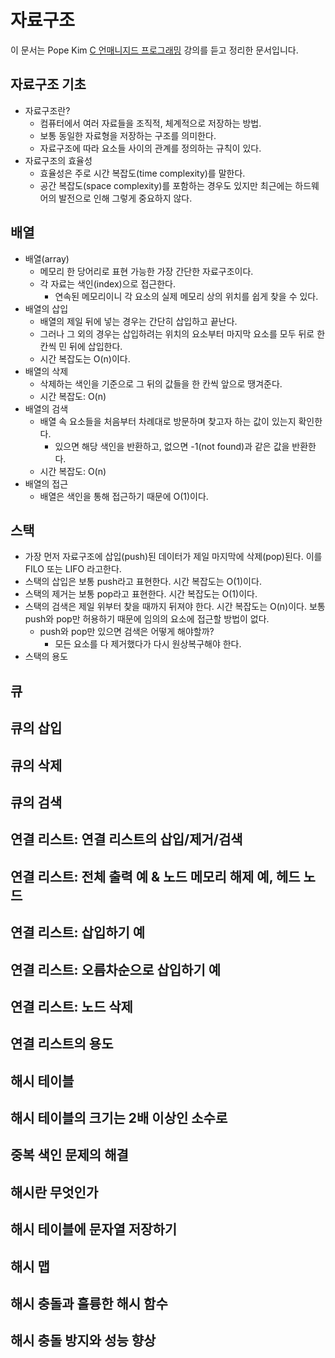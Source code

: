 # 자료구조

이 문서는 Pope Kim [C 언매니지드 프로그래밍](https://www.udemy.com/course/c-unmanaged-programming-by-pocu/) 강의를 듣고 정리한 문서입니다.

## 자료구조 기초

- 자료구조란?
  - 컴퓨터에서 여러 자료들을 조직적, 체계적으로 저장하는 방법.
  - 보통 동일한 자료형을 저장하는 구조를 의미한다.
  - 자료구조에 따라 요소들 사이의 관계를 정의하는 규칙이 있다.
- 자료구조의 효율성
  - 효율성은 주로 시간 복잡도(time complexity)를 말한다.
  - 공간 복잡도(space complexity)를 포함하는 경우도 있지만 최근에는 하드웨어의 발전으로 인해 그렇게 중요하지 않다.

## 배열

- 배열(array)
  - 메모리 한 당어리로 표현 가능한 가장 간단한 자료구조이다.
  - 각 자료는 색인(index)으로 접근한다.
    - 연속된 메모리이니 각 요소의 실제 메모리 상의 위치를 쉽게 찾을 수 있다.
- 배열의 삽입
  - 배열의 제일 뒤에 넣는 경우는 간단히 삽입하고 끝난다.
  - 그러나 그 외의 경우는 삽입하려는 위치의 요소부터 마지막 요소를 모두 뒤로 한 칸씩 민 뒤에 삽입한다.
  - 시간 복잡도는 O(n)이다.
- 배열의 삭제
  - 삭제하는 색인을 기준으로 그 뒤의 값들을 한 칸씩 앞으로 땡겨준다.
  - 시간 복잡도: O(n)
- 배열의 검색
  - 배열 속 요소들을 처음부터 차례대로 방문하며 찾고자 하는 값이 있는지 확인한다.
    - 있으면 해당 색인을 반환하고, 없으면 -1(not found)과 같은 값을 반환한다.
  - 시간 복잡도: O(n)
- 배열의 접근
  - 배열은 색인을 통해 접근하기 때문에 O(1)이다.

## 스택

- 가장 먼저 자료구조에 삽입(push)된 데이터가 제일 마지막에 삭제(pop)된다. 이를 FILO 또는 LIFO 라고한다.
- 스택의 삽입은 보통 push라고 표현한다. 시간 복잡도는 O(1)이다.
- 스택의 제거는 보통 pop라고 표현한다. 시간 복잡도는 O(1)이다.
- 스택의 검색은 제일 위부터 찾을 때까지 뒤져야 한다. 시간 복잡도는 O(n)이다. 보통 push와 pop만 허용하기 때문에 임의의 요소에 접근할 방법이 없다.
  - push와 pop만 있으면 검색은 어떻게 해야할까?
    - 모든 요소를 다 제거했다가 다시 원상복구해야 한다.
- 스택의 용도

## 큐

## 큐의 삽입

## 큐의 삭제

## 큐의 검색

## 연결 리스트: 연결 리스트의 삽입/제거/검색

## 연결 리스트: 전체 출력 예 & 노드 메모리 해제 예, 헤드 노드

## 연결 리스트: 삽입하기 예

## 연결 리스트: 오름차순으로 삽입하기 예

## 연결 리스트: 노드 삭제

## 연결 리스트의 용도

## 해시 테이블

## 해시 테이블의 크기는 2배 이상인 소수로

## 중복 색인 문제의 해결

## 해시란 무엇인가

## 해시 테이블에 문자열 저장하기

## 해시 맵

## 해시 충돌과 훌륭한 해시 함수

## 해시 충돌 방지와 성능 향상
